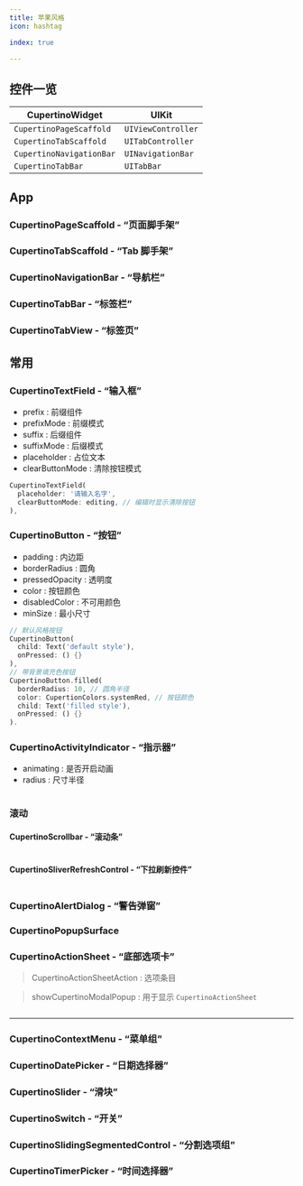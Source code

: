 ```yaml
---
title: 苹果风格
icon: hashtag

index: true

---
```


<!-- more -->

## 控件一览

| CupertinoWidget | UIKit 
| --- | ---
| `CupertinoPageScaffold`  | `UIViewController`
| `CupertinoTabScaffold`    | `UITabController`
| `CupertinoNavigationBar`  | `UINavigationBar`
| `CupertinoTabBar`         | `UITabBar`

## App

### CupertinoPageScaffold - “页面脚手架”

### CupertinoTabScaffold - “Tab 脚手架”

### CupertinoNavigationBar - “导航栏”

### CupertinoTabBar - “标签栏”

### CupertinoTabView - “标签页”

## 常用 

### CupertinoTextField - “输入框”

- prefix : 前缀组件
- prefixMode : 前缀模式
- suffix : 后缀组件
- suffixMode : 后缀模式
- placeholder : 占位文本
- clearButtonMode : 清除按钮模式

```dart
CupertinoTextField(
  placeholder: '请输入名字',
  clearButtonMode: editing, // 编辑时显示清除按钮
),
```

### CupertinoButton - “按钮”

- padding : 内边距
- borderRadius : 圆角
- pressedOpacity : 透明度
- color : 按钮颜色
- disabledColor : 不可用颜色
- minSize : 最小尺寸

```dart
// 默认风格按钮
CupertinoButton(
  child: Text('default style'),
  onPressed: () {}
),
// 带背景填充色按钮
CupertinoButton.filled(
  borderRadius: 10, // 圆角半径
  color: CupertionColors.systemRed, // 按钮颜色
  child: Text('filled style'),
  onPressed: () {}
).
```

### CupertinoActivityIndicator - “指示器”

- animating : 是否开启动画
- radius : 尺寸半径

```dart

```

### 滚动

#### CupertinoScrollbar - “滚动条”

```dart

```

#### CupertinoSliverRefreshControl - “下拉刷新控件”

```dart

```

### CupertinoAlertDialog - “警告弹窗”

### CupertinoPopupSurface

### CupertinoActionSheet - “底部选项卡”

> CupertinoActionSheetAction : 选项条目

> showCupertinoModalPopup : 用于显示 `CupertinoActionSheet`

```dart

```

------

### CupertinoContextMenu - “菜单组”

### CupertinoDatePicker - “日期选择器”

### CupertinoSlider - “滑块”

### CupertinoSwitch - “开关”

### CupertinoSlidingSegmentedControl - “分割选项组”

### CupertinoTimerPicker - “时间选择器”

